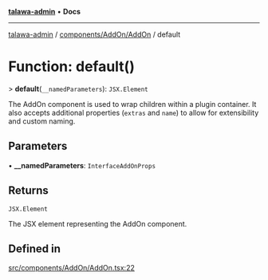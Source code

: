 [**talawa-admin**](../../../../README.md) • **Docs**

***

[talawa-admin](../../../../modules.md) / [components/AddOn/AddOn](../README.md) / default

# Function: default()

\> **default**(`__namedParameters`): `JSX.Element`

The AddOn component is used to wrap children within a plugin container.
It also accepts additional properties (`extras` and `name`) to allow for
extensibility and custom naming.

## Parameters

• **\_\_namedParameters**: `InterfaceAddOnProps`

## Returns

`JSX.Element`

The JSX element representing the AddOn component.

## Defined in

[src/components/AddOn/AddOn.tsx:22](https://github.com/PalisadoesFoundation/talawa-admin/blob/084ac7e92dede9766b77e75cf296f40165965140/src/components/AddOn/AddOn.tsx#L22)
